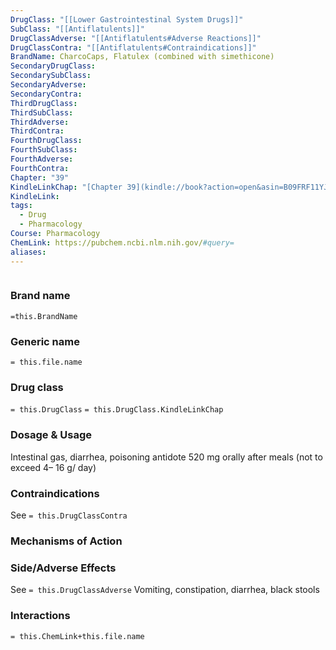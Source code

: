 ```yaml
---
DrugClass: "[[Lower Gastrointestinal System Drugs]]"
SubClass: "[[Antiflatulents]]"
DrugClassAdverse: "[[Antiflatulents#Adverse Reactions]]"
DrugClassContra: "[[Antiflatulents#Contraindications]]"
BrandName: CharcoCaps, Flatulex (combined with simethicone)
SecondaryDrugClass: 
SecondarySubClass: 
SecondaryAdverse: 
SecondaryContra: 
ThirdDrugClass: 
ThirdSubClass: 
ThirdAdverse: 
ThirdContra: 
FourthDrugClass: 
FourthSubClass: 
FourthAdverse: 
FourthContra: 
Chapter: "39"
KindleLinkChap: "[Chapter 39](kindle://book?action=open&asin=B09FRF11YJ&location=22145)"
KindleLink: 
tags:
  - Drug
  - Pharmacology
Course: Pharmacology
ChemLink: https://pubchem.ncbi.nlm.nih.gov/#query=
aliases:
---
```

```smiles

```

### Brand name
`=this.BrandName`

### Generic name
`= this.file.name`

### Drug class 
`= this.DrugClass`
	`= this.DrugClass.KindleLinkChap`

### Dosage & Usage
Intestinal gas, diarrhea, poisoning antidote
520 mg orally after meals (not to exceed 4– 16 g/ day)

### Contraindications
See `= this.DrugClassContra`

### Mechanisms of Action


### Side/Adverse Effects
See `= this.DrugClassAdverse`
Vomiting, constipation, diarrhea, black stools

### Interactions

`= this.ChemLink+this.file.name`

  
